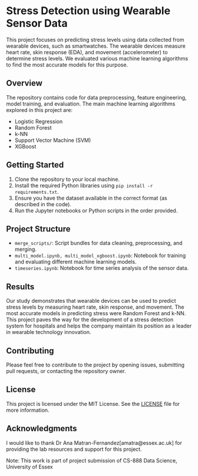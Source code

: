 <div class="markdown prose w-full break-words dark:prose-invert light">
    <h1>Stress Detection using Wearable Sensor Data</h1>
    <p>This project focuses on predicting stress levels using data collected from wearable devices, such as smartwatches. The wearable devices measure heart rate, skin response (EDA), and movement (accelerometer) to determine stress levels. We evaluated various machine learning algorithms to find the most accurate models for this purpose.</p>
    <h2>Overview</h2>
    <p>The repository contains code for data preprocessing, feature engineering, model training, and evaluation. The main machine learning algorithms explored in this project are:</p>
    <ul>
        <li>Logistic Regression</li>
        <li>Random Forest</li>
        <li>k-NN</li>
        <li>Support Vector Machine (SVM)</li>
        <li>XGBoost</li>
    </ul>
    <h2>Getting Started</h2>
    <ol>
        <li>Clone the repository to your local machine.</li>
        <li>Install the required Python libraries using <code>pip install -r requirements.txt</code>.</li>
        <li>Ensure you have the dataset available in the correct format (as described in the code).</li>
        <li>Run the Jupyter notebooks or Python scripts in the order provided.</li>
    </ol>
    <h2>Project Structure</h2>
    <ul>
        <li><code>merge_scripts/</code>: Script bundles for data cleaning, preprocessing, and merging.</li>
        <li><code>multi_model.ipynb, multi_model_xgboost.ipynb</code>: Notebook for training and evaluating different machine learning models.</li>
        <li><code>timeseries.ipynb</code>: Notebook for time series analysis of the sensor data.</li>
    </ul>
    <h2>Results</h2>
    <p>Our study demonstrates that wearable devices can be used to predict stress levels by measuring heart rate, skin response, and movement. The most accurate models in predicting stress were Random Forest and k-NN. This project paves the way for the development of a stress detection system for hospitals and helps the company maintain its position as a leader in wearable technology innovation.</p>
    <h2>Contributing</h2>
    <p>Please feel free to contribute to the project by opening issues, submitting pull requests, or contacting the repository owner.</p>
    <h2>License</h2>
    <p>This project is licensed under the MIT License. See the <a href="LICENSE" target="_new">LICENSE</a> file for more information.</p>
    <h2>Acknowledgments</h2>
    <p>I would like to thank Dr Ana Matran-Fernandez[amatra@essex.ac.uk] for providing the lab resources and support for this project.</p>
    <p>Note: This work is part of project submission of CS-888 Data Science, University of Essex
</div>
